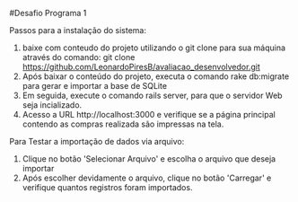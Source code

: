 #Desafio Programa 1

Passos para a instalação do sistema:
1. baixe com conteudo do projeto utilizando o git clone para sua máquina através do comando:
	git clone https://github.com/LeonardoPiresB/avaliacao_desenvolvedor.git
2. Após baixar o conteúdo do projeto, executa o comando rake db:migrate para gerar e importar a base de SQLite
3. Em seguida, execute o comando rails server, para que o servidor Web seja incializado.
4. Acesso a URL http://localhost:3000 e verifique se a página principal contendo as compras realizada são impressas na tela.

Para Testar a importação de dados via arquivo:
1. Clique no botão 'Selecionar Arquivo' e escolha o arquivo que deseja importar
2. Após escolher devidamente o arquivo, clique no botão 'Carregar' e verifique quantos registros foram importados.
